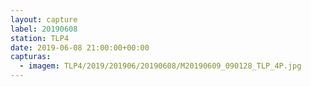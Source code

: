 ```yaml
---
layout: capture
label: 20190608
station: TLP4
date: 2019-06-08 21:00:00+00:00
capturas:
  - imagem: TLP4/2019/201906/20190608/M20190609_090128_TLP_4P.jpg
---
```

